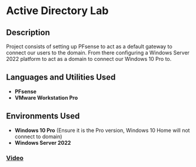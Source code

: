 <h1>Active Directory Lab</h1>



<h2>Description</h2>
Project consists of setting up PFsense to act as a default gateway to connect our users to the domain. From there configuring a Windows Server 2022 platform to act as a domain to connect our Windows 10 Pro to.
<br />


<h2>Languages and Utilities Used</h2>

- <b>PFsense</b> 
- <b>VMware Workstation Pro</b>


<h2>Environments Used </h2>

- <b>Windows 10 Pro</b> (Ensure it is the Pro version, Windows 10 Home will not connect to domain)
- <b>Windows Server 2022</b>

 ### [Video](https://youtu.be/I7b5-KYxLtA)

<!--
 ```diff
- text in red
+ text in green
! text in orange
# text in gray
@@ text in purple (and bold)@@
```
--!>
